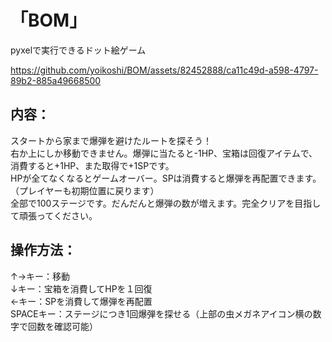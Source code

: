 # 「BOM」  
pyxelで実行できるドット絵ゲーム  

https://github.com/yoikoshi/BOM/assets/82452888/ca11c49d-a598-4797-89b2-885a49668500


## 内容：  
スタートから家まで爆弾を避けたルートを探そう！  
右か上にしか移動できません。爆弾に当たると-1HP、宝箱は回復アイテムで、消費すると+1HP、また取得で+1SPです。  
HPが全てなくなるとゲームオーバー。SPは消費すると爆弾を再配置できます。（プレイヤーも初期位置に戻ります）  
全部で100ステージです。だんだんと爆弾の数が増えます。完全クリアを目指して頑張ってください。  


## 操作方法：  
↑→キー：移動  
↓キー：宝箱を消費してHPを１回復  
←キー：SPを消費して爆弾を再配置  
SPACEキー：ステージにつき1回爆弾を探せる（上部の虫メガネアイコン横の数字で回数を確認可能）  

